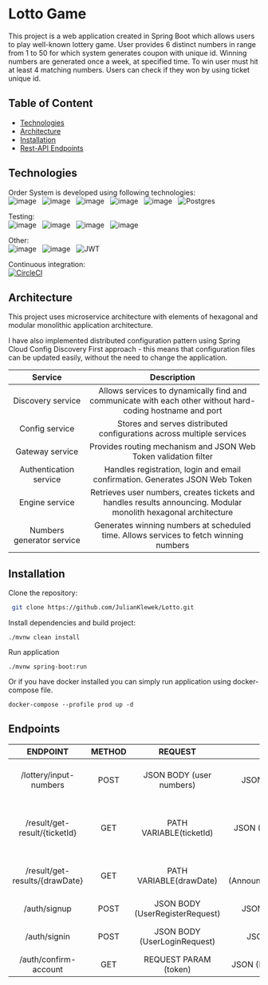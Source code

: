 # Lotto Game

This project is a web application created in Spring Boot which allows users to play well-known lottery game. User
provides 6 distinct numbers in range from 1 to 50 for which system generates coupon with unique id. Winning numbers are
generated once a week, at specified time. To win user must hit at least 4 matching numbers. Users can check if they won
by using ticket unique id.

## Table of Content
- [Technologies](#technologies)
- [Architecture](#architecture)
- [Installation](#installation)
- [Rest-API Endpoints](#endpoints)

## Technologies

Order System is developed using following technologies: <br>
![image](https://img.shields.io/badge/17-Java-orange?style=for-the-badge) &nbsp;
![image](https://img.shields.io/badge/apache_maven-C71A36?style=for-the-badge&logo=apachemaven&logoColor=white) &nbsp;
![image](https://img.shields.io/badge/Spring_Boot-F2F4F9?style=for-the-badge&logo=spring) &nbsp;
![image](https://img.shields.io/badge/MongoDB-4EA94B?style=for-the-badge&logo=mongodb&logoColor=white) &nbsp;
![image](https://img.shields.io/badge/rabbitmq-%23FF6600.svg?&style=for-the-badge&logo=rabbitmq&logoColor=white) &nbsp;
![Postgres](https://img.shields.io/badge/postgres-%23316192.svg?style=for-the-badge&logo=postgresql&logoColor=white) &nbsp;


Testing:<br>
![image](https://img.shields.io/badge/Junit5-25A162?style=for-the-badge&logo=junit5&logoColor=white) &nbsp;
![image](https://img.shields.io/badge/Mockito-78A641?style=for-the-badge) &nbsp;
![image](https://img.shields.io/badge/Testcontainers-9B489A?style=for-the-badge) &nbsp;
![image](https://img.shields.io/badge/WIREMOCK-lightblue?style=for-the-badge) &nbsp;

Other:<br>
![image](https://img.shields.io/badge/Docker-2CA5E0?style=for-the-badge&logo=docker&logoColor=white) &nbsp;
![image](https://img.shields.io/badge/-Swagger-%23Clojure?style=for-the-badge&logo=swagger&logoColor=white) &nbsp;
![JWT](https://img.shields.io/badge/JWT-black?style=for-the-badge&logo=JSON%20web%20tokens) &nbsp;

Continuous integration: <br>
[![CircleCI](https://dl.circleci.com/status-badge/img/circleci/DmCGbhvsat4gP2YLSDSfx4/JtzsURR2NSU8SyxJrkdYBo/tree/master.svg?style=svg)](https://dl.circleci.com/status-badge/redirect/circleci/DmCGbhvsat4gP2YLSDSfx4/JtzsURR2NSU8SyxJrkdYBo/tree/master)

## Architecture

This project uses microservice architecture with elements of hexagonal and modular monolithic application architecture.

I have also implemented distributed configuration pattern using Spring Cloud Config Discovery First approach - this means
that configuration files can be updated easily, without the need to change the application.


|          Service          |                                                   Description                                                   |
|:-------------------------:|:---------------------------------------------------------------------------------------------------------------:|
|     Discovery service     |    Allows services to dynamically find and communicate with each other without hard-coding hostname and port    |
|      Config service       |                      Stores and serves distributed configurations across multiple services                      |
|      Gateway service      |                         Provides routing mechanism and JSON Web Token validation filter                         |
|  Authentication service   |                  Handles registration, login and email confirmation. Generates JSON Web Token                   |
|      Engine service       | Retrieves user numbers, creates tickets and handles results announcing. Modular monolith hexagonal architecture |
| Numbers generator service |              Generates winning numbers at scheduled time. Allows services to fetch winning numbers              |


## Installation

Clone the repository:
```bash
 git clone https://github.com/JulianKlewek/Lotto.git
 ```

Install dependencies and build project:
```mvn
./mvnw clean install
 ```
Run application
```mvn
./mvnw spring-boot:run
 ```

Or if you have docker installed you can simply run application using docker-compose file.
```docker
docker-compose --profile prod up -d
```


## Endpoints

|               ENDPOINT                | METHOD |             REQUEST             |                                          RESPONSE                                           |                  FUNCTION                  |
|:-------------------------------------:|:------:|:-------------------------------:|:-------------------------------------------------------------------------------------------:|:------------------------------------------:|
|        /lottery/input-numbers         |  POST  |    JSON BODY (user numbers)     |                                 JSON (NumberReceiverResult)                                 |    creates new ticket for given numbers    |
|     /result/get-result/{ticketId}     |  GET   |     PATH VARIABLE(ticketId)     |                               JSON (AnnouncerResultResponse)                                | returns lottery result for given ticketId  |
|    /result/get-results/{drawDate}     |  GET   |     PATH VARIABLE(drawDate)     |                           JSON (AnnouncerWinningResultsResponse)                            | returns all lottery results for given date |
|             /auth/signup              |  POST  | JSON BODY (UserRegisterRequest) |                                 JSON (UserRegisterResponse)                                 |               registers user               |
|             /auth/signin              |  POST  |  JSON BODY (UserLoginRequest)   |                                  JSON (UserLoginResponse)                                   |            allows user to login            |
|         /auth/confirm-account         |  GET   |      REQUEST PARAM (token)      |                              JSON (EmailConfirmationResponse)                               |            confirms user email             |
